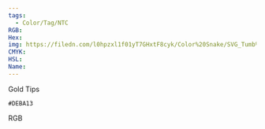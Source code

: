 ```yaml
---
tags:
  - Color/Tag/NTC
RGB:
Hex:
img: https://filedn.com/l0hpzxl1f01yT7GHxtF8cyk/Color%20Snake/SVG_Tumb%20Mass%20No%20Name/DEBA13.svg
CMYK:
HSL:
Name:
---
```

Gold Tips
```palette
#DEBA13
```
RGB
